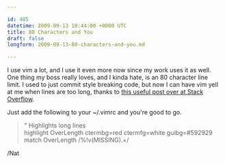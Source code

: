 ```yaml
---

id: 485
datetime: 2009-09-13 18:44:00 +0000 UTC
title: 80 Characters and You
draft: false
longform: 2009-09-13-80-characters-and-you.md

---
```


I use vim a lot, and I use it even more now since my work uses it as well. One thing my boss really loves, and I kinda hate, is an 80 character line limit. I used to just commit style breaking code, but now I can have vim yell at me when lines are too long, thanks to <a href="http://stackoverflow.com/questions/235439/vim-80-column-layout-concerns">this useful post over at Stack Overflow</a>.

Just add the following to your ~/.vimrc and you're good to go.

> &quot; Highlights long lines  
> highlight OverLength ctermbg=red ctermfg=white guibg=#592929  
> match OverLength /\%!v(MISSING).\+/  

/Nat

